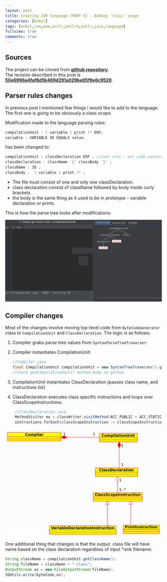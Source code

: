 ```yaml
---
layout: post
title: Creating JVM language [PART 5] - Adding 'class' scope
categories: [Enkel]
tags: [enkel,jvm,asm,antlr,antlr4,antlr,java,language]
fullview: true
comments: true
---
```

## Sources

The project can be cloned from **[github repository](https://github.com/JakubDziworski/Enkel-JVM-language)**.  
The revision described in this post is **[50e6996a4faf8d5b469d291a029be05f9e6c9520](https://github.com/JakubDziworski/Enkel-JVM-language/tree/0f900ef537e23a15de2a100fb1e3942b7d079b36)**.

## Parser rules changes

In previous post I mentioned few things I would like to add to the language.
The first one is going to be obviously a class scope.  

Modification made to the language parsing rules:

```java
compilationUnit : ( variable | print )* EOF;
variable : VARIABLE ID EQUALS value;
```

has been changed to: 

```java
compilationUnit : classDeclaration EOF ; //root rule - our code consist consist only of variables and prints (see definition below)
classDeclaration : className '{' classBody '}' ;
className : ID ;
classBody :  ( variable | print )* ;
```

 * The file must consist of one and only one classDeclaration.
 * class declaration consist of className followed by body inside curly brackets
 * the body is the same thing as it used to be in prototype - variable declaration or prints
 
This is how the parse tree looks after modifications: 

![Parse Tree](/assets/media/enkel_5/class_parse_tree.gif)

## Compiler changes

Most of the changes involve moving top-level code from ```ByteCodeGenerator``` class to ```CompilationUnit``` and ```ClassDeclaration```.
The logic is as follows:

 1. Compiler grabs parse tree values from ```SyntaxParseTreeTraverser```: 
 2. Compiler instantiates CompilationUnit:
 
    ```java 
    //Compiler.java
    final CompilationUnit compilationUnit = new SyntaxTreeTraverser().getCompilationUnit(fileAbsolutePath);
    //Check getCompilationUnit() method body on github
    ```
 3. CompilationUnit instantiates ClassDeclaration (passes class name, and instructions list)
 4. ClassDeclaration executes class specific instructions and loops over ClassScopeInstructions:

    ```java
     //ClassDeclaration.java
     MethodVisitor mv = classWriter.visitMethod(ACC_PUBLIC + ACC_STATIC, "main", "([Ljava/lang/String;)V", null, null);
     instructions.forEach(classScopeInstruction -> classScopeInstruction.apply(mv));
    ```
 
![Parse Tree](/assets/media/enkel_5/uml.png)

One additional thing that changes is that the output .class file will have name
based on the class declaration regardless of input *.enk filename:

```java
String className = compilationUnit.getClassName();
String fileName = className + ".class";
OutputStream os = new FileOutputStream(fileName);
IOUtils.write(byteCode,os);
```

